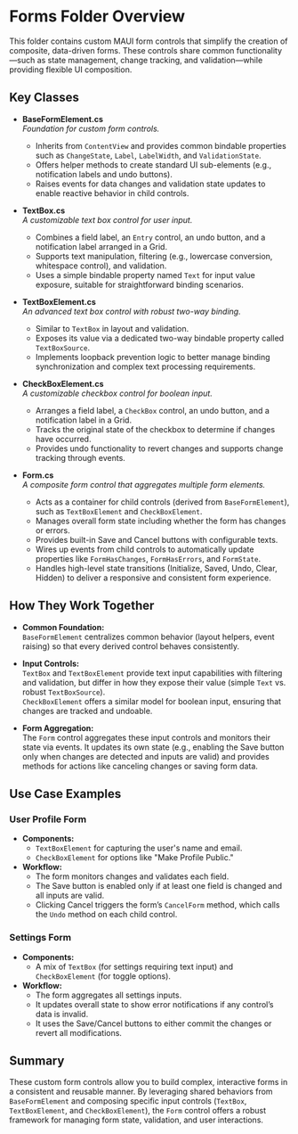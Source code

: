 ﻿# Forms Folder Overview

This folder contains custom MAUI form controls that simplify the creation of composite, data-driven forms. These controls share common functionality—such as state management, change tracking, and validation—while providing flexible UI composition.

## Key Classes

- **BaseFormElement.cs**  
  *Foundation for custom form controls.*  
  - Inherits from `ContentView` and provides common bindable properties such as `ChangeState`, `Label`, `LabelWidth`, and `ValidationState`.
  - Offers helper methods to create standard UI sub-elements (e.g., notification labels and undo buttons).
  - Raises events for data changes and validation state updates to enable reactive behavior in child controls.

- **TextBox.cs**  
  *A customizable text box control for user input.*  
  - Combines a field label, an `Entry` control, an undo button, and a notification label arranged in a Grid.
  - Supports text manipulation, filtering (e.g., lowercase conversion, whitespace control), and validation.
  - Uses a simple bindable property named `Text` for input value exposure, suitable for straightforward binding scenarios.

- **TextBoxElement.cs**  
  *An advanced text box control with robust two-way binding.*  
  - Similar to `TextBox` in layout and validation.
  - Exposes its value via a dedicated two-way bindable property called `TextBoxSource`.
  - Implements loopback prevention logic to better manage binding synchronization and complex text processing requirements.

- **CheckBoxElement.cs**  
  *A customizable checkbox control for boolean input.*  
  - Arranges a field label, a `CheckBox` control, an undo button, and a notification label in a Grid.
  - Tracks the original state of the checkbox to determine if changes have occurred.
  - Provides undo functionality to revert changes and supports change tracking through events.

- **Form.cs**  
  *A composite form control that aggregates multiple form elements.*  
  - Acts as a container for child controls (derived from `BaseFormElement`), such as `TextBoxElement` and `CheckBoxElement`.
  - Manages overall form state including whether the form has changes or errors.
  - Provides built-in Save and Cancel buttons with configurable texts.
  - Wires up events from child controls to automatically update properties like `FormHasChanges`, `FormHasErrors`, and `FormState`.
  - Handles high-level state transitions (Initialize, Saved, Undo, Clear, Hidden) to deliver a responsive and consistent form experience.

## How They Work Together

- **Common Foundation:**  
  `BaseFormElement` centralizes common behavior (layout helpers, event raising) so that every derived control behaves consistently.

- **Input Controls:**  
  `TextBox` and `TextBoxElement` provide text input capabilities with filtering and validation, but differ in how they expose their value (simple `Text` vs. robust `TextBoxSource`).  
  `CheckBoxElement` offers a similar model for boolean input, ensuring that changes are tracked and undoable.

- **Form Aggregation:**  
  The `Form` control aggregates these input controls and monitors their state via events. It updates its own state (e.g., enabling the Save button only when changes are detected and inputs are valid) and provides methods for actions like canceling changes or saving form data.

## Use Case Examples

### User Profile Form
- **Components:**  
  - `TextBoxElement` for capturing the user's name and email.
  - `CheckBoxElement` for options like "Make Profile Public."
- **Workflow:**  
  - The form monitors changes and validates each field.
  - The Save button is enabled only if at least one field is changed and all inputs are valid.
  - Clicking Cancel triggers the form’s `CancelForm` method, which calls the `Undo` method on each child control.

### Settings Form
- **Components:**  
  - A mix of `TextBox` (for settings requiring text input) and `CheckBoxElement` (for toggle options).
- **Workflow:**  
  - The form aggregates all settings inputs.
  - It updates overall state to show error notifications if any control’s data is invalid.
  - It uses the Save/Cancel buttons to either commit the changes or revert all modifications.

## Summary

These custom form controls allow you to build complex, interactive forms in a consistent and reusable manner. By leveraging shared behaviors from `BaseFormElement` and composing specific input controls (`TextBox`, `TextBoxElement`, and `CheckBoxElement`), the `Form` control offers a robust framework for managing form state, validation, and user interactions.


